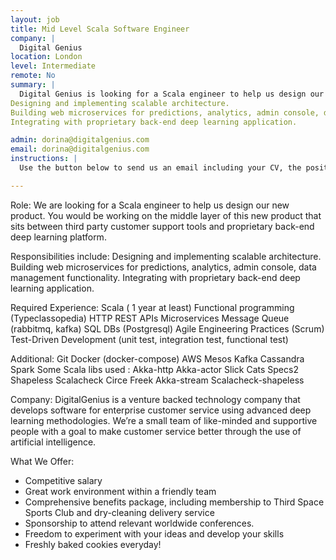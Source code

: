 ```yaml
---
layout: job
title: Mid Level Scala Software Engineer
company: |
  Digital Genius
location: London
level: Intermediate
remote: No
summary: |
  Digital Genius is looking for a Scala engineer to help us design our new product. You would be working on the middle layer of this new product that sits between third party customer support tools and proprietary back-end deep learning platform. Responsibilities include:
Designing and implementing scalable architecture.
Building web microservices for predictions, analytics, admin console, data management functionality.
Integrating with proprietary back-end deep learning application.

admin: dorina@digitalgenius.com
email: dorina@digitalgenius.com
instructions: |
  Use the button below to send us an email including your CV, the position you're applying for, and anything else you might want to say.

---
```


<!-- break -->

Role:
We are looking for a Scala engineer to help us design our new product. You would be working on the middle layer of this new product that sits between third party customer support tools and proprietary back-end deep learning platform. 

Responsibilities include:
Designing and implementing scalable architecture.
Building web microservices for predictions, analytics, admin console, data management functionality.
Integrating with proprietary back-end deep learning application.

Required Experience:
Scala ( 1 year at least)
Functional programming (Typeclassopedia)
HTTP REST APIs
Microservices
Message Queue (rabbitmq, kafka)
SQL DBs (Postgresql)
Agile Engineering Practices (Scrum)
Test-Driven Development (unit test, integration test, functional test)

Additional:
Git
Docker (docker-compose)
AWS
Mesos
Kafka
Cassandra
Spark
Some Scala libs used : 
Akka-http
Akka-actor
Slick
Cats
Specs2
Shapeless
Scalacheck
Circe
Freek
Akka-stream
Scalacheck-shapeless

Company:
DigitalGenius is a venture backed technology company that develops software for enterprise customer service using advanced deep learning methodologies. We’re a small team of like-minded and supportive people with a goal to make customer service better through the use of artificial intelligence.

What We Offer:
- Competitive salary
- Great work environment within a friendly team
- Comprehensive benefits package, including membership to Third Space Sports Club and dry-cleaning delivery service
- Sponsorship to attend relevant worldwide conferences.
- Freedom to experiment with your ideas and develop your skills
- Freshly baked cookies everyday!